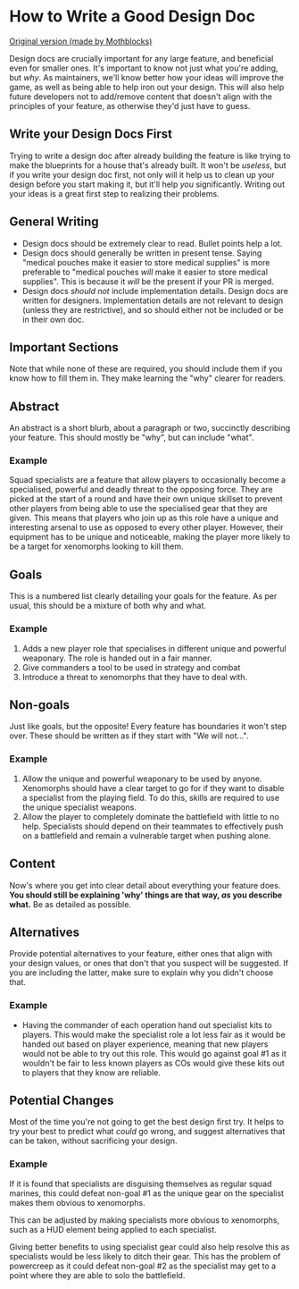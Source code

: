 # How to Write a Good Design Doc

[Original version (made by Mothblocks)](https://hackmd.io/@tgstation/BkzmU9EyK)

Design docs are crucially important for any large feature, and beneficial even for smaller ones. It's important to know not just what you're adding, but *why*. As maintainers, we'll know better how your ideas will improve the game, as well as being able to help iron out your design. This will also help future developers not to add/remove content that doesn't align with the principles of your feature, as otherwise they'd just have to guess.

## Write your Design Docs First

Trying to write a design doc after already building the feature is like trying to make the blueprints for a house that's already built. It won't be *useless*, but if you write your design doc first, not only will it help us to clean up your design before you start making it, but it'll help *you* significantly. Writing out your ideas is a great first step to realizing their problems.

## General Writing

- Design docs should be extremely clear to read. Bullet points help a lot.
- Design docs should generally be written in present tense. Saying "medical pouches make it easier to store medical supplies" is more preferable to "medical pouches *will* make it easier to store medical supplies". This is because it *will* be the present if your PR is merged.
- Design docs *should not* include implementation details. Design docs are written for designers. Implementation details are not relevant to design (unless they are restrictive), and so should either not be included or be in their own doc.

## Important Sections

Note that while none of these are required, you should include them if you know how to fill them in. They make learning the "why" clearer for readers.

## Abstract

An abstract is a short blurb, about a paragraph or two, succinctly describing your feature. This should mostly be "why", but can include "what".

### Example
Squad specialists are a feature that allow players to occasionally become a specialised, powerful and deadly threat to the opposing force. They are picked at the start of a round and have their own unique skillset to prevent other players from being able to use the specialised gear that they are given. This means that players who join up as this role have a unique and interesting arsenal to use as opposed to every other player. However, their equipment has to be unique and noticeable, making the player more likely to be a target for xenomorphs looking to kill them.

## Goals

This is a numbered list clearly detailing your goals for the feature. As per usual, this should be a mixture of both why and what.

### Example
1. Adds a new player role that specialises in different unique and powerful weaponary. The role is handed out in a fair manner.
2. Give commanders a tool to be used in strategy and combat
3. Introduce a threat to xenomorphs that they have to deal with.

## Non-goals

Just like goals, but the opposite! Every feature has boundaries it won't step over. These should be written as if they start with "We will not...".

### Example
1. Allow the unique and powerful weaponary to be used by anyone. Xenomorphs should have a clear target to go for if they want to disable a specialist from the playing field. To do this, skills are required to use the unique specialist weapons.
2. Allow the player to completely dominate the battlefield with little to no help. Specialists should depend on their teammates to effectively push on a battlefield and remain a vulnerable target when pushing alone.

## Content

Now's where you get into clear detail about everything your feature does. **You should still be explaining 'why' things are that way, *as* you describe what.** Be as detailed as possible.

## Alternatives

Provide potential alternatives to your feature, either ones that align with your design values, or ones that don't that you suspect will be suggested. If you are including the latter, make sure to explain why you didn't choose that.

### Example

- Having the commander of each operation hand out specialist kits to players. This would make the specialist role a lot less fair as it would be handed out based on player experience, meaning that new players would not be able to try out this role. This would go against goal #1 as it wouldn't be fair to less known players as COs would give these kits out to players that they know are reliable.

## Potential Changes

Most of the time you're not going to get the best design first try. It helps to try your best to predict what *could* go wrong, and suggest alternatives that can be taken, without sacrificing your design.

### Example

If it is found that specialists are disguising themselves as regular squad marines, this could defeat non-goal #1 as the unique gear on the specialist makes them obvious to xenomorphs. 

This can be adjusted by making specialists more obvious to xenomorphs, such as a HUD element being applied to each specialist.

Giving better benefits to using specialist gear could also help resolve this as specialists would be less likely to ditch their gear. This has the problem of powercreep as it could defeat non-goal #2 as the specialist may get to a point where they are able to solo the battlefield.
